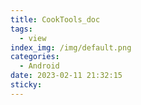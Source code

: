 ```yaml
---
title: CookTools_doc
tags:
  - view
index_img: /img/default.png
categories:
  - Android
date: 2023-02-11 21:32:15
sticky:
---
```

